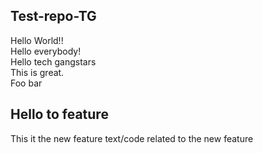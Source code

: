 ## Test-repo-TG
Hello World!!\
Hello everybody!\
Hello tech gangstars\
This is great.\
Foo bar
## Hello to feature
This it the new feature
text/code related to the new feature